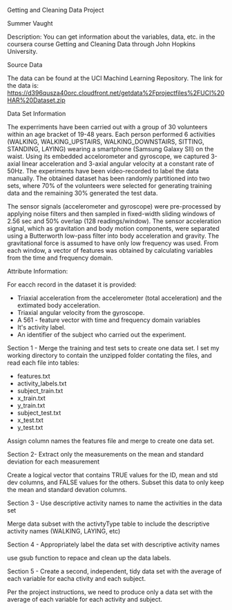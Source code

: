 Getting and Cleaning Data Project

Summer Vaught

Description:
You can get information about the variables, data, etc. in the coursera course Getting and Cleaning Data through John Hopkins University.

Source Data

The data can be found at the UCI Machind Learning Repository. The link for the data is: 
https://d396qusza40orc.cloudfront.net/getdata%2Fprojectfiles%2FUCI%20HAR%20Dataset.zip

Data Set Information

The experriments have been carried out with a group of 30 volunteers within an age bracket of 19-48 years. Each person performed 6 activities
(WALKING, WALKING_UPSTAIRS, WALKING_DOWNSTAIRS, SITTING, STANDING, LAYING) wearing a smartphone (Samsung Galaxy SII) on the waist. Using its 
embedded accelorometer and gyroscope, we captured 3-axial linear acceleration and 3-axial angular velocity at a constant rate of 50Hz. The
experiments have been video-recorded to label the data manually. The obtained dataset has been randomly partitioned into two sets, where 70%
of the volunteers were selected for generating training data and the remaining 30% generated the test data.

The sensor signals (accelerometer and gyroscope) were pre-processed by applying noise filters and then sampled in fixed-width sliding windows
of 2.56 sec and 50% overlap (128 readings/window). The sensor acceleration signal, which as gravitation and body motion components, were 
separated using a Butterworth low-pass filter into body acceleration and gravity. The gravitational force is assumed to have only low 
frequency was used. From each window, a vector of features was obtained by calculating variables from the time and frequency domain.

Attribute Information:

For eacch record in the dataset it is provided:
- Triaxial acceleration from the accelerometer (total acceleration) and the extimated body acceleration.
- Triaxial angular velocity from the gyroscope.
- A 561 - feature vector with time and frequency domain variables
- It's activity label.
- An identifier of the subject who carried out the  experiment.

Section 1 - Merge the training and test sets to create one data set.
I set my working directory to contain the unzipped folder contating the files, and read each file into tables:
- features.txt
- activity_labels.txt
- subject_train.txt
- x_train.txt
- y_train.txt
- subject_test.txt
- x_test.txt
- y_test.txt

Assign column names the features file and merge to create one data set.

Section 2- Extract only the measurements on the mean and standard deviation for each measurement

Create a logical vector that contains TRUE values for the ID, mean and std dev columns, and FALSE values 
for the others. Subset this data to only keep the mean and standard devation columns.

Section 3 - Use descriptive activity names to name the activities in the data set

Merge data subset with the activtyType table to include the descriptive activity names (WALKING, LAYING, etc)

Section 4 - Appropriately label the data set with descriptive activity names

use gsub function to repace and clean up the data labels.

Section 5 - Create a second, independent, tidy data set with the average of each variable for eacha ctivity and each subject.

Per the project instructions, we need to produce only a data set with the average of each variable for each activity and subject.
